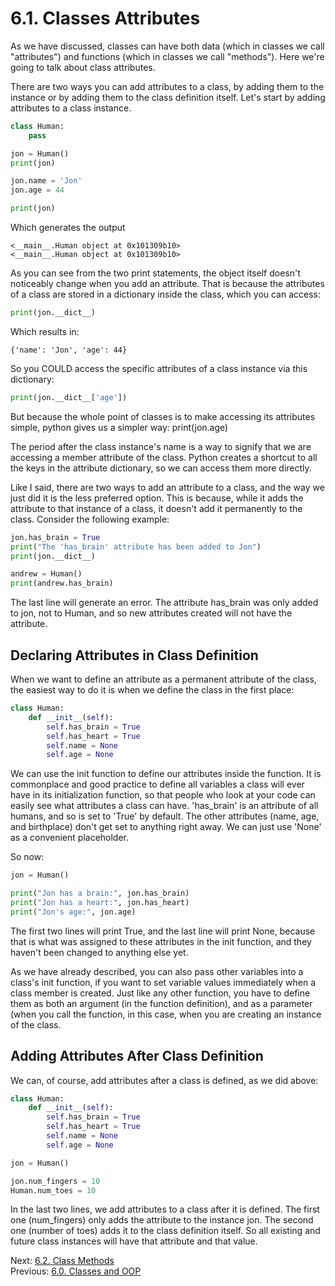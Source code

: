 # 6.1. Classes Attributes

As we have discussed, classes can have both data (which in classes we call "attributes") and functions (which in classes
we call "methods"). Here we're going to talk about class attributes.

There are two ways you can add attributes to a class, by adding them to the instance or by adding them to the class
definition itself. Let's start by adding attributes to a class instance.
```python
class Human:
    pass

jon = Human()
print(jon)

jon.name = 'Jon'
jon.age = 44

print(jon)
```
Which generates the output
```text
<__main__.Human object at 0x101309b10>
<__main__.Human object at 0x101309b10>
```
As you can see from the two print statements, the object itself doesn't noticeably change when you add an attribute.
That is because the attributes of a class are stored in a dictionary inside the class, which you can access:
```python
print(jon.__dict__)
```
Which results in:
```text
{'name': 'Jon', 'age': 44}
```

So you COULD access the specific attributes of a class instance via this dictionary:
```python
print(jon.__dict__['age'])
```

But because the whole point of classes is to make accessing its attributes simple, python gives us a simpler way:
print(jon.age)

The period after the class instance's name is a way to signify that we are accessing a member attribute of the
class. Python creates a shortcut to all the keys in the attribute dictionary, so we can access them more directly.

Like I said, there are two ways to add an attribute to a class, and the way we just did it is the less preferred 
option. This is because, while it adds the attribute to that instance of a class, it doesn't add it permanently to the
class. Consider the following example:
```python
jon.has_brain = True
print("The 'has_brain' attribute has been added to Jon")
print(jon.__dict__)

andrew = Human()
print(andrew.has_brain) 
```
The last line will generate an error. The attribute has_brain was only added to jon, not to Human, and so new attributes
created will not have the attribute.

## Declaring Attributes in Class Definition

When we want to define an attribute as a permanent attribute of the class, the easiest way to do it  is when we 
define the class in the first place:

```python
class Human:
    def __init__(self):
        self.has_brain = True
        self.has_heart = True
        self.name = None
        self.age = None
```
We can use the init function to define our attributes inside the function. It is commonplace and good 
practice to define all variables a class will ever have in its initialization function, so that people who look at your 
code can easily see what attributes a class can have. 'has_brain' is an attribute of all humans, and so is set to 'True' 
by default. The other attributes (name, age, and birthplace) don't get set to anything right away.  We can just use 
'None' as a convenient placeholder.

So now:
```python
jon = Human()

print("Jon has a brain:", jon.has_brain)
print("Jon has a heart:", jon.has_heart)
print("Jon's age:", jon.age)
```
The first two lines will print True, and the last line will print None, because that is what was assigned to these 
attributes in the init function, and they haven't been changed to anything else yet.

As we have already described, you can also pass other variables into a class's init function, if you want to set 
variable values immediately when a class member is created. Just like any other function, you have to define them 
as both an argument (in the function definition), and as a parameter (when you call the function, in this case, when 
you are creating an instance of the class.

## Adding Attributes After Class Definition

We can, of course, add attributes after a class is defined, as we did above:
```python
class Human:
    def __init__(self):
        self.has_brain = True
        self.has_heart = True
        self.name = None
        self.age = None

jon = Human()

jon.num_fingers = 10
Human.num_toes = 10
```
In the last two lines, we add attributes to a class after it is defined. The first one (num_fingers) only adds the 
attribute to the instance jon. The second one (number of toes) adds it to the class definition itself. So all existing 
and future class instances will have that attribute and that value.


Next: [6.2. Class Methods](6.2.%20Class%20Methods.md)<br>
Previous: [6.0. Classes and OOP](6.0.%20Classes%20and%20OOP.md)
